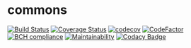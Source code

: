 # commons

[![Build Status](https://travis-ci.org/pamarin-tech/commons.svg?branch=master)](https://travis-ci.org/pamarin-tech/commons)
[![Coverage Status](https://coveralls.io/repos/github/pamarin-tech/commons/badge.svg?branch=master)](https://coveralls.io/github/pamarin-tech/commons?branch=master)
[![codecov](https://codecov.io/gh/pamarin-tech/commons/branch/master/graph/badge.svg)](https://codecov.io/gh/pamarin-tech/commons)
[![CodeFactor](https://www.codefactor.io/repository/github/pamarin-tech/commons/badge)](https://www.codefactor.io/repository/github/pamarin-tech/commons)
[![BCH compliance](https://bettercodehub.com/edge/badge/pamarin-tech/commons?branch=master)](https://bettercodehub.com/)
[![Maintainability](https://api.codeclimate.com/v1/badges/f2e6b437560442d828ac/maintainability)](https://codeclimate.com/github/pamarin-tech/commons/maintainability)
[![Codacy Badge](https://api.codacy.com/project/badge/Grade/2e394bffe27241cfbdb11043965126b1)](https://www.codacy.com/app/pamarin-tech/commons?utm_source=github.com&amp;utm_medium=referral&amp;utm_content=pamarin-tech/commons&amp;utm_campaign=Badge_Grade)

